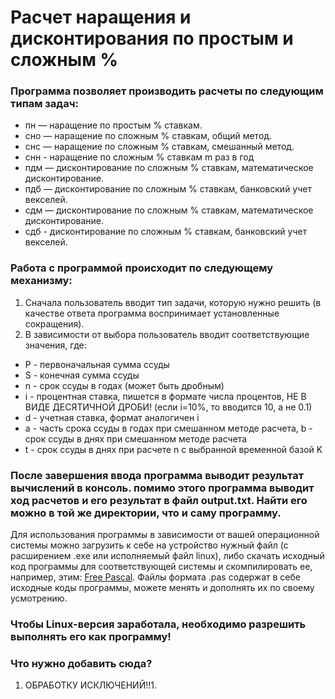 # Расчет наращения и дисконтирования по простым и сложным %

<h3>Программа позволяет производить расчеты по следующим типам задач:</h3>
<ul>
  <li>пн — наращение по простым % ставкам.</li>
  <li>сно — наращение по сложным % ставкам, общий метод.</li>
  <li>снс — наращение по сложным % ставкам, смешанный метод.</li>
  <li>снн - наращение по сложным % ставкам m раз в год</li>
  <li>пдм — дисконтирование по сложным % ставкам, математическое дисконтирование.</li>
  <li>пдб — дисконтирование по сложным % ставкам, банковский учет векселей.</li>
  <li>сдм — дисконтирование по сложным % ставкам, математическое дисконтирование.</li>
  <li>сдб - дисконтирование по сложным % ставкам, банковский учет векселей.</li>
</ul>
<h3>Работа с программой происходит по следующему механизму:</h3>
<ol>
  <li>Сначала пользователь вводит тип задачи, которую нужно решить (в качестве ответа программа воспринимает установленные сокращения).</li>
  <li>В зависимости от выбора пользователь вводит соответствующие значения, где:</li>
</ol>
<ul>
  <li>P - первоначальная сумма ссуды</li>
  <li>S - конечная сумма ссуды</li>
  <li>n - срок ссуды в годах (может быть дробным)</li>
  <li>i - процентная ставка, пишется в формате числа процентов, НЕ В ВИДЕ ДЕСЯТИЧНОЙ ДРОБИ! (если i=10%, то вводится 10, а не 0.1)</li>
  <li>d - учетная ставка, формат аналогичен i</li>
  <li>a - часть срока ссуды в годах при смешанном методе расчета, b - срок ссуды в днях при смешанном методе расчета</li>
   <li>t - срок ссуды в днях при расчете n с выбранной временной базой K</li>
 </ul>
 <h3>После завершения ввода программа выводит результат вычислений в консоль. помимо этого программа выводит ход расчетов и его результат в файл output.txt. Найти его можно в той же директории, что и саму программу.</h3>

<div>Для использования программы в зависимости от вашей операционной системы можно загрузить к себе на устройство нужный файл (с расширением .exe или исполняемый файл linux), либо скачать исходный код программы для соответствующей системы и скомпилировать ее, например, этим: <a href="https://www.freepascal.org/">Free Pascal</a>.
Файлы формата .pas содержат в себе исходные коды программы, можете менять и дополнять их по своему усмотрению.</div>
<h3>Чтобы Linux-версия заработала, необходимо разрешить выполнять его как программу!</h3>

<h3>Что нужно добавить сюда?</h3>
<ol>
  <li>ОБРАБОТКУ ИСКЛЮЧЕНИЙ!!1.</li>
</ol>
